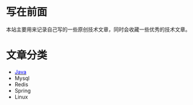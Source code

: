 # 写在前面
本站主要用来记录自己写的一些原创技术文章，同时会收藏一些优秀的技术文章。

# 文章分类

- [<span style="color:blue">Java</span>](https://totemguo.github.io/java.html)
- Mysql
- Redis
- Spring
- Linux
